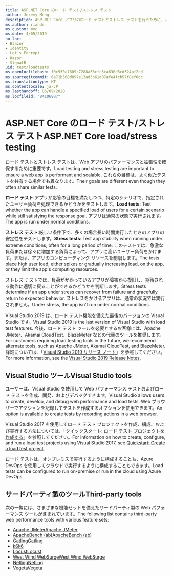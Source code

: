 ```yaml
---
title: ASP.NET Core のロード テスト/ストレス テスト
author: Jeremy-Meng
description: ASP.NET Core アプリのロード テストとストレス テストを行うために、いくつかの注目すべきツールとアプローチについて説明します。
ms.author: riande
ms.custom: mvc
ms.date: 4/05/2019
no-loc:
- Blazor
- Identity
- Let's Encrypt
- Razor
- SignalR
uid: test/loadtests
ms.openlocfilehash: f0c930a7689c7288a58cfc3ca630d3cd324bf2cd
ms.sourcegitcommit: 6a71b560d897e13ad5b61d07afe4fcb57f8ef6dc
ms.translationtype: HT
ms.contentlocale: ja-JP
ms.lasthandoff: 06/09/2020
ms.locfileid: "84106807"
---
```

# <a name="aspnet-core-loadstress-testing"></a><span data-ttu-id="bbc83-103">ASP.NET Core のロード テスト/ストレス テスト</span><span class="sxs-lookup"><span data-stu-id="bbc83-103">ASP.NET Core load/stress testing</span></span>

<span data-ttu-id="bbc83-104">ロード テストとストレス テストは、Web アプリのパフォーマンスと拡張性を確保するために重要です。</span><span class="sxs-lookup"><span data-stu-id="bbc83-104">Load testing and stress testing are important to ensure a web app is performant and scalable.</span></span> <span data-ttu-id="bbc83-105">これらの目標は、よく似たテストを共有する場合でも異なります。</span><span class="sxs-lookup"><span data-stu-id="bbc83-105">Their goals are different even though they often share similar tests.</span></span>

<span data-ttu-id="bbc83-106">**ロード テスト**:アプリが応答の目標を満たしつつ、特定のシナリオで、指定されたユーザー負荷を処理できるかどうかをテストします。</span><span class="sxs-lookup"><span data-stu-id="bbc83-106">**Load tests**: Test whether the app can handle a specified load of users for a certain scenario while still satisfying the response goal.</span></span> <span data-ttu-id="bbc83-107">アプリは通常の状態で実行されます。</span><span class="sxs-lookup"><span data-stu-id="bbc83-107">The app is run under normal conditions.</span></span>

<span data-ttu-id="bbc83-108">**ストレス テスト**:厳しい条件下で、多くの場合長い時間実行したときのアプリの安定性をテストします。</span><span class="sxs-lookup"><span data-stu-id="bbc83-108">**Stress tests**: Test app stability when running under extreme conditions, often for a long period of time.</span></span> <span data-ttu-id="bbc83-109">このテストでは、急激な負荷または徐々に増加する負荷によって、アプリに高いユーザー負荷をかけます。または、アプリのコンピューティング リソースを制限します。</span><span class="sxs-lookup"><span data-stu-id="bbc83-109">The tests place high user load, either spikes or gradually increasing load, on the app, or they limit the app's computing resources.</span></span>

<span data-ttu-id="bbc83-110">ストレス テストでは、負荷がかかっているアプリが障害から復旧し、期待される動作に適切に戻ることができるかどうかを判断します。</span><span class="sxs-lookup"><span data-stu-id="bbc83-110">Stress tests determine if an app under stress can recover from failure and gracefully return to expected behavior.</span></span> <span data-ttu-id="bbc83-111">ストレスをかけるアプリは、通常の状況では実行されません。</span><span class="sxs-lookup"><span data-stu-id="bbc83-111">Under stress, the app isn't run under normal conditions.</span></span>

<span data-ttu-id="bbc83-112">Visual Studio 2019 は、ロード テスト機能を備えた最後のバージョンの Visual Studio です。</span><span class="sxs-lookup"><span data-stu-id="bbc83-112">Visual Studio 2019 is the last version of Visual Studio with load test features.</span></span> <span data-ttu-id="bbc83-113">今後、ロード テスト ツールを必要とするお客様には、Apache JMeter、Akamai CloudTest、BlazeMeter などの代替のツールを推奨します。</span><span class="sxs-lookup"><span data-stu-id="bbc83-113">For customers requiring load testing tools in the future, we recommend alternate tools, such as Apache JMeter, Akamai CloudTest, and BlazeMeter.</span></span> <span data-ttu-id="bbc83-114">詳細については、「[Visual Studio 2019 リリース ノート](/visualstudio/releases/2019/release-notes-v16.0#test-tools)」を参照してください。</span><span class="sxs-lookup"><span data-stu-id="bbc83-114">For more information, see the [Visual Studio 2019 Release Notes](/visualstudio/releases/2019/release-notes-v16.0#test-tools).</span></span>

## <a name="visual-studio-tools"></a><span data-ttu-id="bbc83-115">Visual Studio ツール</span><span class="sxs-lookup"><span data-stu-id="bbc83-115">Visual Studio tools</span></span>

<span data-ttu-id="bbc83-116">ユーザーは、Visual Studio を使用して Web パフォーマンス テストおよびロード テストを作成、開発、およびデバッグできます。</span><span class="sxs-lookup"><span data-stu-id="bbc83-116">Visual Studio allows users to create, develop, and debug web performance and load tests.</span></span> <span data-ttu-id="bbc83-117">Web ブラウザーでアクションを記録してテストを作成するオプションを使用できます。</span><span class="sxs-lookup"><span data-stu-id="bbc83-117">An option is available to create tests by recording actions in a web browser.</span></span>

<span data-ttu-id="bbc83-118">Visual Studio 2017 を使用してロード テスト プロジェクトを作成、構成、および実行する方法については、「[クイックスタート: ロード テスト プロジェクトを作成する](/visualstudio/test/quickstart-create-a-load-test-project?view=vs-2017)」を参照してください。</span><span class="sxs-lookup"><span data-stu-id="bbc83-118">For information on how to create, configure, and run a load test projects using Visual Studio 2017, see [Quickstart: Create a load test project](/visualstudio/test/quickstart-create-a-load-test-project?view=vs-2017).</span></span>

<span data-ttu-id="bbc83-119">ロード テストは、オンプレミスで実行するように構成することも、Azure DevOps を使用してクラウドで実行するように構成することもできます。</span><span class="sxs-lookup"><span data-stu-id="bbc83-119">Load tests can be configured to run on-premise or run in the cloud using Azure DevOps.</span></span>

## <a name="third-party-tools"></a><span data-ttu-id="bbc83-120">サードパーティ製のツール</span><span class="sxs-lookup"><span data-stu-id="bbc83-120">Third-party tools</span></span>

<span data-ttu-id="bbc83-121">次の一覧には、さまざまな機能セットを備えたサードパーティ製の Web パフォーマンス ツールが含まれています。</span><span class="sxs-lookup"><span data-stu-id="bbc83-121">The following list contains third-party web performance tools with various feature sets:</span></span>

* [<span data-ttu-id="bbc83-122">Apache JMeter</span><span class="sxs-lookup"><span data-stu-id="bbc83-122">Apache JMeter</span></span>](https://jmeter.apache.org/)
* [<span data-ttu-id="bbc83-123">ApacheBench (ab)</span><span class="sxs-lookup"><span data-stu-id="bbc83-123">ApacheBench (ab)</span></span>](https://httpd.apache.org/docs/2.4/programs/ab.html)
* [<span data-ttu-id="bbc83-124">Gatling</span><span class="sxs-lookup"><span data-stu-id="bbc83-124">Gatling</span></span>](https://gatling.io/)
* [<span data-ttu-id="bbc83-125">k6</span><span class="sxs-lookup"><span data-stu-id="bbc83-125">k6</span></span>](https://k6.io)
* [<span data-ttu-id="bbc83-126">Locust</span><span class="sxs-lookup"><span data-stu-id="bbc83-126">Locust</span></span>](https://locust.io/)
* [<span data-ttu-id="bbc83-127">West Wind WebSurge</span><span class="sxs-lookup"><span data-stu-id="bbc83-127">West Wind WebSurge</span></span>](https://websurge.west-wind.com/)
* [<span data-ttu-id="bbc83-128">Netling</span><span class="sxs-lookup"><span data-stu-id="bbc83-128">Netling</span></span>](https://github.com/hallatore/Netling)
* [<span data-ttu-id="bbc83-129">Vegeta</span><span class="sxs-lookup"><span data-stu-id="bbc83-129">Vegeta</span></span>](https://github.com/tsenart/vegeta)

